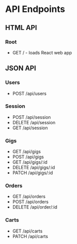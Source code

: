 # API Endpoints

## HTML API

### Root

* GET / - loads React web app

## JSON API

### Users

* POST /api/users

### Session

* POST /api/session
* DELETE /api/session
* GET /api/session

### Gigs

* GET /api/gigs
* POST /api/gigs
* GET /api/gigs/:id
* DELETE /api/gigs/:id
* PATCH /api/gigs/:id

### Orders

* GET /api/orders
* POST /api/orders
* DELETE /api/order/:id

### Carts

* GET /api/carts
* PATCH /api/carts
